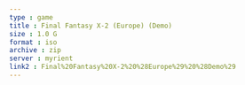 ```yaml
---
type : game
title : Final Fantasy X-2 (Europe) (Demo)
size : 1.0 G
format : iso
archive : zip
server : myrient
link2 : Final%20Fantasy%20X-2%20%28Europe%29%20%28Demo%29
---
```

